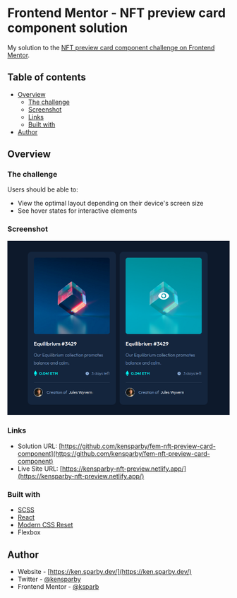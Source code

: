 # Frontend Mentor - NFT preview card component solution

My solution to the [NFT preview card component challenge on Frontend Mentor](https://www.frontendmentor.io/challenges/nft-preview-card-component-SbdUL_w0U).

## Table of contents

- [Overview](#overview)
  - [The challenge](#the-challenge)
  - [Screenshot](#screenshot)
  - [Links](#links)
  - [Built with](#built-with)
- [Author](#author)

## Overview

### The challenge

Users should be able to:

- View the optimal layout depending on their device's screen size
- See hover states for interactive elements

### Screenshot

![Screenshot of solution](./screenshot.png?raw=true)

### Links

- Solution URL: [https://github.com/kensparby/fem-nft-preview-card-component](https://github.com/kensparby/fem-nft-preview-card-component)
- Live Site URL: [https://kensparby-nft-preview.netlify.app/](https://kensparby-nft-preview.netlify.app/)

### Built with

- [SCSS](https://sass-lang.com/)
- [React](https://reactjs.org/)
- [Modern CSS Reset](https://piccalil.li/blog/a-modern-css-reset/)
- Flexbox

## Author

- Website - [https://ken.sparby.dev/](https://ken.sparby.dev/)
- Twitter - [@kensparby](https://www.twitter.com/kensparby)
- Frontend Mentor - [@ksparb](https://www.frontendmentor.io/profile/ksparb)
